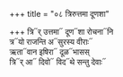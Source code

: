 +++
title = "०८ त्रिरुत्तमा दूणशा"

+++
त्रि᳓र् उत्तमा᳓ दूण᳓शा रोचना᳓नि  
त्र᳓यो राजन्ति अ᳓सुरस्य वीराः᳓  
ऋता᳓वान इषिरा᳓ दूळ᳓भासस्  
त्रि᳓र् आ᳓ दिवो᳓ विद᳓थे सन्तु देवाः᳓
